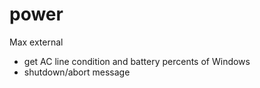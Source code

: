 # power
Max external

- get AC line condition and battery percents of Windows  
- shutdown/abort message
